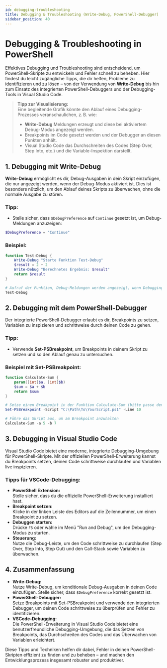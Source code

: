 ```yaml
---
id: debugging-troubleshooting
title: Debugging & Troubleshooting (Write-Debug, PowerShell-Debugger)
sidebar_position: 40
---
```


# Debugging & Troubleshooting in PowerShell

Effektives Debugging und Troubleshooting sind entscheidend, um PowerShell-Skripte zu entwickeln und Fehler schnell zu beheben. Hier findest du leicht zugängliche Tipps, die dir helfen, Probleme zu identifizieren und zu lösen – von der Verwendung von **Write-Debug** bis hin zum Einsatz des integrierten PowerShell-Debuggers und der Debugging-Tools in Visual Studio Code.

> **Tipp zur Visualisierung:**  
> Eine begleitende Grafik könnte den Ablauf eines Debugging-Prozesses veranschaulichen, z. B. wie:
> - **Write-Debug** Meldungen erzeugt und diese bei aktiviertem Debug-Modus angezeigt werden.
> - Breakpoints im Code gesetzt werden und der Debugger an diesen Punkten anhält.
> - Visual Studio Code das Durchschreiten des Codes (Step Over, Step Into, etc.) und die Variable-Inspektion darstellt.

## 1. Debugging mit Write-Debug

**Write-Debug** ermöglicht es dir, Debug-Ausgaben in dein Skript einzufügen, die nur angezeigt werden, wenn der Debug-Modus aktiviert ist. Dies ist besonders nützlich, um den Ablauf deines Skripts zu überwachen, ohne die normale Ausgabe zu stören.

### Tipp:
- Stelle sicher, dass `$DebugPreference` auf `Continue` gesetzt ist, um Debug-Meldungen anzuzeigen:

```powershell
$DebugPreference = "Continue"
```

### Beispiel:

```powershell
function Test-Debug {
    Write-Debug "Starte Funktion Test-Debug"
    $result = 2 + 2
    Write-Debug "Berechnetes Ergebnis: $result"
    return $result
}

# Aufruf der Funktion, Debug-Meldungen werden angezeigt, wenn Debugging aktiviert ist
Test-Debug
```

## 2. Debugging mit dem PowerShell-Debugger

Der integrierte PowerShell-Debugger erlaubt es dir, Breakpoints zu setzen, Variablen zu inspizieren und schrittweise durch deinen Code zu gehen.

### Tipp:
- Verwende **Set-PSBreakpoint**, um Breakpoints in deinem Skript zu setzen und so den Ablauf genau zu untersuchen.

### Beispiel mit Set-PSBreakpoint:

```powershell
function Calculate-Sum {
    param([int]$a, [int]$b)
    $sum = $a + $b
    return $sum
}

# Setze einen Breakpoint in der Funktion Calculate-Sum (bitte passe den Pfad und die Zeilennummer an)
Set-PSBreakpoint -Script "C:\Path\To\YourScript.ps1" -Line 10

# Führe das Skript aus, um am Breakpoint anzuhalten
Calculate-Sum -a 5 -b 7
```

## 3. Debugging in Visual Studio Code

Visual Studio Code bietet eine moderne, integrierte Debugging-Umgebung für PowerShell-Skripte. Mit der offiziellen PowerShell-Erweiterung kannst du Breakpoints setzen, deinen Code schrittweise durchlaufen und Variablen live inspizieren.

### Tipps für VSCode-Debugging:
- **PowerShell Extension:**  
  Stelle sicher, dass du die offizielle PowerShell-Erweiterung installiert hast.
- **Breakpoint setzen:**  
  Klicke in der linken Leiste des Editors auf die Zeilennummer, um einen Breakpoint zu setzen.
- **Debuggen starten:**  
  Drücke `F5` oder wähle im Menü "Run and Debug", um den Debugging-Modus zu starten.
- **Steuerung:**  
  Nutze die Debug-Leiste, um den Code schrittweise zu durchlaufen (Step Over, Step Into, Step Out) und den Call-Stack sowie Variablen zu überwachen.

## 4. Zusammenfassung

- **Write-Debug:**  
  Nutze Write-Debug, um konditionale Debug-Ausgaben in deinen Code einzufügen. Stelle sicher, dass `$DebugPreference` korrekt gesetzt ist.
- **PowerShell-Debugger:**  
  Setze Breakpoints mit Set-PSBreakpoint und verwende den integrierten Debugger, um deinen Code schrittweise zu überprüfen und Fehler zu identifizieren.
- **VSCode-Debugging:**  
  Die PowerShell-Erweiterung in Visual Studio Code bietet eine benutzerfreundliche Debugging-Umgebung, die das Setzen von Breakpoints, das Durchschreiten des Codes und das Überwachen von Variablen erleichtert.

Diese Tipps und Techniken helfen dir dabei, Fehler in deinen PowerShell-Skripten effizient zu finden und zu beheben – und machen den Entwicklungsprozess insgesamt robuster und produktiver.

